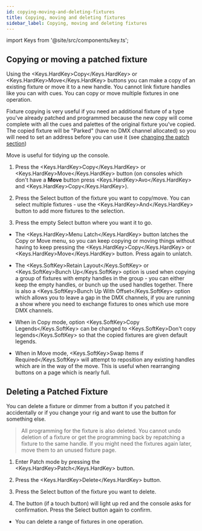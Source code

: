 ```yaml
---
id: copying-moving-and-deleting-fixtures
title: Copying, moving and deleting fixtures
sidebar_label: Copying, moving and deleting fixtures
---
```


import Keys from '@site/src/components/key.ts';

Copying or moving a patched fixture
-----------------------------------

Using the <Keys.HardKey>Copy</Keys.HardKey> or <Keys.HardKey>Move</Keys.HardKey> buttons you can make a copy of an existing fixture or
move it to a new handle. You cannot link fixture handles like you can with cues. You can copy
or move multiple fixtures in one operation.

Fixture copying is very useful if you need an additional fixture of a
type you've already patched and programmed because the new copy will
come complete with all the cues and palettes of the original fixture
you've copied. The copied fixture will be "Parked" (have no DMX channel
allocated) so you will need to set an address before you can use it (see
[changing the patch section](./changing-the-patch.md))

Move is useful for tidying up the console.

1. Press the <Keys.HardKey>Copy</Keys.HardKey> or <Keys.HardKey>Move</Keys.HardKey> button (on consoles which don't have
	a <strong>Move</strong> button press <Keys.HardKey>Avo</Keys.HardKey> and <Keys.HardKey>Copy</Keys.HardKey>).

2. Press the Select button of the fixture you want to copy/move. You
can select multiple fixtures - use the <Keys.HardKey>And</Keys.HardKey> button to
add more fixtures to the selection.

3. Press the empty Select button where you want it to go.

-   The <Keys.HardKey>Menu Latch</Keys.HardKey> button latches the Copy or Move menu, so you
    can keep copying or moving things without having to keep pressing
    the <Keys.HardKey>Copy</Keys.HardKey> or <Keys.HardKey>Move</Keys.HardKey> button. Press again to unlatch.

-   The <Keys.SoftKey>Retain Layout</Keys.SoftKey> or <Keys.SoftKey>Bunch Up</Keys.SoftKey> option is used when copying a
    group of fixtures with empty handles in the group - you can either
    keep the empty handles, or bunch up the used handles together. There
    is also a <Keys.SoftKey>Bunch Up With Offset</Keys.SoftKey> option which allows you to leave
    a gap in the DMX channels, if you are running a show where you need
    to exchange fixtures to ones which use more DMX channels.

-   When in Copy mode, option <Keys.SoftKey>Copy Legends</Keys.SoftKey> can be changed to <Keys.SoftKey>Don't
    copy legends</Keys.SoftKey> so that the copied fixtures are given default
    legends.

-   When in Move mode, <Keys.SoftKey>Swap Items if Required</Keys.SoftKey> will attempt to
    reposition any existing handles which are in the way of the move.
    This is useful when rearranging buttons on a page which is nearly
    full.

Deleting a Patched Fixture
--------------------------

You can delete a fixture or dimmer from a button if you patched it
accidentally or if you change your rig and want to use the button for
something else.

> All programming for the fixture is also deleted. You cannot undo deletion of a fixture or get the programming back by repatching a fixture to the same handle. If you might need the fixtures again later, move them to an unused fixture page.

1. Enter Patch mode by pressing the <Keys.HardKey>Patch</Keys.HardKey> button.

2. Press the <Keys.HardKey>Delete</Keys.HardKey> button.

3. Press the Select button of the fixture you want to delete.

4. The button (if a touch button) will light up red and the console asks for confirmation.
Press the Select button again to confirm.

-   You can delete a range of fixtures in one operation.
